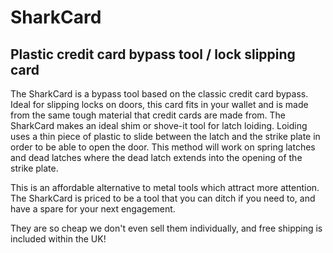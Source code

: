 # SharkCard
## Plastic credit card bypass tool / lock slipping card

The SharkCard is a bypass tool based on the classic credit card bypass. Ideal for slipping locks on doors, this card fits in your wallet and is made from the same tough material that credit cards are made from. The SharkCard makes an ideal shim or shove-it tool for latch loiding. Loiding uses a thin piece of plastic to slide between the latch and the strike plate in order to be able to open the door. This method will work on spring latches and dead latches where the dead latch extends into the opening of the strike plate.

This is an affordable alternative to metal tools which attract more attention. The SharkCard is priced to be a tool that you can ditch if you need to, and have a spare for your next engagement.

They are so cheap we don't even sell them individually, and free shipping is included within the UK!

